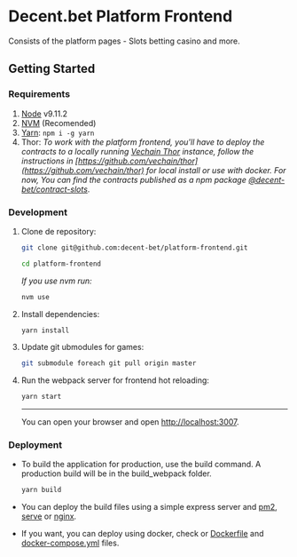 # Decent.bet Platform Frontend

Consists of the platform pages - Slots betting casino and more. 

## Getting Started

### Requirements
1. [Node](https://nodejs.org) v9.11.2 
2. [NVM](https://github.com/creationix/nvm) (Recomended) 
3. [Yarn](https://yarnpkg.com): `npm i -g yarn`
4. Thor:
*To work with the platform frontend, you'll have to deploy the contracts to a locally running [Vechain Thor](https://github.com/vechain/thor) instance, follow the instructions in [https://github.com/vechain/thor](https://github.com/vechain/thor) for local install or use with docker. For now, You can find the contracts published as a npm package [@decent-bet/contract-slots](https://www.npmjs.com/package/@decent-bet/contract-slots)*.


### Development

1. Clone de repository:
    ```bash
    git clone git@github.com:decent-bet/platform-frontend.git
    ```
    ```bash
    cd platform-frontend
    ```
    *If you use nvm run:*
    ```bash
    nvm use
    ```
2. Install dependencies:

    ```bash
    yarn install
    ```
3. Update git ubmodules for games:
    ```bash
    git submodule foreach git pull origin master
    ```
4. Run the webpack server for frontend hot reloading:
    
    ```bash
    yarn start
    ```
    ---
    You can open your browser and open [http://localhost:3007](http://localhost:3007).
    

### Deployment

-  To build the application for production, use the build command. A production build will be in the build_webpack folder.

    ```bash
    yarn build
    ```

-  You can deploy the build files using a simple express server and [pm2](https://github.com/Unitech/pm2), [serve](https://github.com/zeit/serve) or [nginx](https://nginx.org/).

- If you want, you can deploy using docker, check or [Dockerfile](Dockerfile) and [docker-compose.yml](docker-compose.yml) files.

